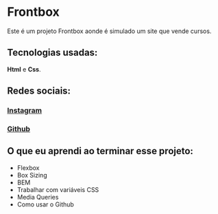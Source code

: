 # Frontbox

Este é um projeto Frontbox aonde é simulado um site que vende cursos.

## Tecnologias usadas:

**Html** e **Css**.

## Redes sociais:

### [Instagram](https://www.instagram.com/paulopbi_/)

### [Github](https://github.com/paulopbi)

## O que eu aprendi ao terminar esse projeto:

- Flexbox
- Box Sizing
- BEM
- Trabalhar com variáveis CSS
- Media Queries
- Como usar o Github
